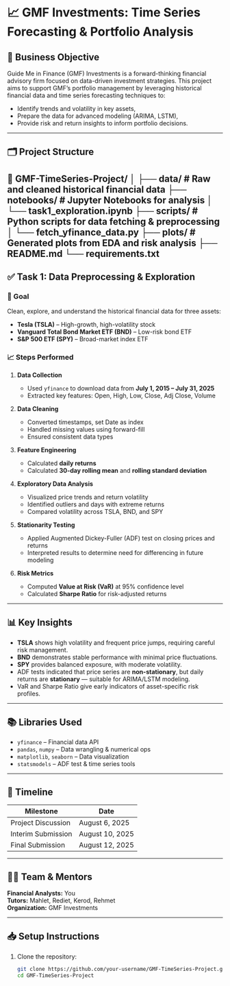 # 📈 GMF Investments: Time Series Forecasting & Portfolio Analysis

## 🧠 Business Objective

Guide Me in Finance (GMF) Investments is a forward-thinking financial advisory firm focused on data-driven investment strategies. This project aims to support GMF’s portfolio management by leveraging historical financial data and time series forecasting techniques to:

- Identify trends and volatility in key assets,
- Prepare the data for advanced modeling (ARIMA, LSTM),
- Provide risk and return insights to inform portfolio decisions.

---

## 🗂️ Project Structure

📁 GMF-TimeSeries-Project/
│
├── data/ # Raw and cleaned historical financial data
├── notebooks/ # Jupyter Notebooks for analysis
│ └── task1_exploration.ipynb
├── scripts/ # Python scripts for data fetching & preprocessing
│ └── fetch_yfinance_data.py
├── plots/ # Generated plots from EDA and risk analysis
├── README.md
└── requirements.txt
---

## ✅ Task 1: Data Preprocessing & Exploration

### 📌 Goal
Clean, explore, and understand the historical financial data for three assets:  
- **Tesla (TSLA)** – High-growth, high-volatility stock  
- **Vanguard Total Bond Market ETF (BND)** – Low-risk bond ETF  
- **S&P 500 ETF (SPY)** – Broad-market index ETF

### 📈 Steps Performed

1. **Data Collection**
   - Used `yfinance` to download data from **July 1, 2015 – July 31, 2025**
   - Extracted key features: Open, High, Low, Close, Adj Close, Volume

2. **Data Cleaning**
   - Converted timestamps, set Date as index
   - Handled missing values using forward-fill
   - Ensured consistent data types

3. **Feature Engineering**
   - Calculated **daily returns**
   - Calculated **30-day rolling mean** and **rolling standard deviation**

4. **Exploratory Data Analysis**
   - Visualized price trends and return volatility
   - Identified outliers and days with extreme returns
   - Compared volatility across TSLA, BND, and SPY

5. **Stationarity Testing**
   - Applied Augmented Dickey-Fuller (ADF) test on closing prices and returns
   - Interpreted results to determine need for differencing in future modeling

6. **Risk Metrics**
   - Computed **Value at Risk (VaR)** at 95% confidence level
   - Calculated **Sharpe Ratio** for risk-adjusted returns

---

## 📊 Key Insights

- **TSLA** shows high volatility and frequent price jumps, requiring careful risk management.
- **BND** demonstrates stable performance with minimal price fluctuations.
- **SPY** provides balanced exposure, with moderate volatility.
- ADF tests indicated that price series are **non-stationary**, but daily returns are **stationary** — suitable for ARIMA/LSTM modeling.
- VaR and Sharpe Ratio give early indicators of asset-specific risk profiles.

---

## 📚 Libraries Used

- `yfinance` – Financial data API
- `pandas`, `numpy` – Data wrangling & numerical ops
- `matplotlib`, `seaborn` – Data visualization
- `statsmodels` – ADF test & time series tools

---

## 📅 Timeline

| Milestone                | Date               |
|-------------------------|--------------------|
| Project Discussion       | August 6, 2025     |
| Interim Submission       | August 10, 2025    |
| Final Submission         | August 12, 2025    |

---

## 🧑‍🏫 Team & Mentors

**Financial Analysts:** You  
**Tutors:** Mahlet, Rediet, Kerod, Rehmet  
**Organization:** GMF Investments

---

## 📥 Setup Instructions

1. Clone the repository:
   ```bash
   git clone https://github.com/your-username/GMF-TimeSeries-Project.git
   cd GMF-TimeSeries-Project